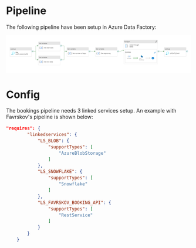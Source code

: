 # Pipeline

The following pipeline have been setup in Azure Data Factory:

![Pipeline](../assets/PL_BOOKINGS_FAVRSKOV.png)

# Config
The bookings pipeline needs 3 linked services setup. An example with Favrskov's pipeline is shown below:


```json
"requires": {
        "linkedservices": {
            "LS_BLOB": {
                "supportTypes": [
                    "AzureBlobStorage"
                ]
            },
            "LS_SNOWFLAKE": {
                "supportTypes": [
                    "Snowflake"
                ]
            },
            "LS_FAVRSKOV_BOOKING_API": {
                "supportTypes": [
                    "RestService"
                ]
            }
        }
    }
```



